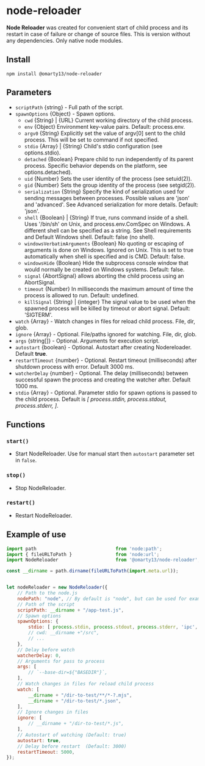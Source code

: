 # node-reloader

**Node Reloader** was created for convenient start of child process
and its restart in case of failure or change of source files.
This is version without any dependencies. Only native node modules.

## Install

```
npm install @omarty13/node-reloader
```

## Parameters

* `scriptPath` {string} - Full path of the script.
* `spawnOptions` {Object} - Spawn options.
	*	`cwd` {String} | {URL} Current working directory of the child process.
	*	`env` {Object} Environment key-value pairs. Default: process.env.
	*	`argv0` {String} Explicitly set the value of argv[0] sent to the child process. This will be set to command if not specified.
	*	`stdio` {Array} | {String} Child's stdio configuration (see options.stdio).
	*	`detached` {Boolean} Prepare child to run independently of its parent process. Specific behavior depends on the platform, see options.detached).
	*	`uid` {Number} Sets the user identity of the process (see setuid(2)).
	*	`gid` {Number} Sets the group identity of the process (see setgid(2)).
	*	`serialization` {String} Specify the kind of serialization used for sending messages between processes. Possible values are 'json' and 'advanced'. See Advanced serialization for more details. Default: 'json'.
	*	`shell` {Boolean} | {String} If true, runs command inside of a shell. Uses '/bin/sh' on Unix, and process.env.ComSpec on Windows. A different shell can be specified as a string. See Shell requirements and Default Windows shell. Default: false (no shell).
	*	`windowsVerbatimArguments` {Boolean} No quoting or escaping of arguments is done on Windows. Ignored on Unix. This is set to true automatically when shell is specified and is CMD. Default: false.
	*	`windowsHide` {Boolean} Hide the subprocess console window that would normally be created on Windows systems. Default: false.
	*	`signal` {AbortSignal} allows aborting the child process using an AbortSignal.
	*	`timeout` {Number} In milliseconds the maximum amount of time the process is allowed to run. Default: undefined.
	*	`killSignal` {String} | {integer} The signal value to be used when the spawned process will be killed by timeout or abort signal. Default: 'SIGTERM'.
* `watch` {Array} - Watch changes in files for reload child process. File, dir, glob.
* `ignore` {Array} - Optional. File/paths ignored for watching. File, dir, glob.
* `args` {string[]} - Optional. Arguments for execution script.
* `autostart` {boolean} - Optional. Autostart after creating Nodereloader. Default **true**.
* `restartTimeout` {number} - Optional. Restart timeout (milliseconds) after shutdown process with error. Default 3000 ms.
* `watcherDelay` {number} - Optional. The delay (milliseconds) between successful spawn the process and creating the watcher after. Default 1000 ms.
* `stdio` {Array} - Optional. Parameter stdio for spawn options is passed to the child process. Default is *[ process.stdin, process.stdout, process.stderr, ]*.

## Functions

### `start()`
* Start NodeReloader. Use for manual start then `autostart` parameter set in `false`.

### `stop()`
* Stop NodeReloader.

### `restart()`
* Restart NodeReloader.

## Example of use

```javascript
import path                             from 'node:path';
import { fileURLToPath }                from 'node:url';
import NodeReloader                     from '@omarty13/node-reloader';

const __dirname = path.dirname(fileURLToPath(import.meta.url));


let nodeReloader = new NodeReloader({
	// Path to the node.js
	nodePath: "node", // By default is "node", but can be used for example - "c:/Program Files/nodejs/node.exe"
	// Path of the script
	scriptPath: __dirname + "/app-test.js",
	// Spawn options
	spawnOptions: {
		stdio: [ process.stdin, process.stdout, process.stderr, 'ipc', ],
		// cwd: __dirname +"/src",
		// ...
	},
	// Delay before watch
	watcherDelay: 0,
	// Arguments for pass to process
	args: [
		// `--base-dir=${"BASEDIR"}`,
	],
	// Watch changes in files for reload child process
	watch: [
		__dirname + "/dir-to-test/**/*-?.mjs",
		__dirname + "/dir-to-test/*.json",
	],
	// Ignore changes in files
	ignore: [
		// __dirname + "/dir-to-test/*.js",
	],
	// Autostart of watching (Default: true)
	autostart: true,
	// Delay before restart  (Default: 3000)
	restartTimeout: 5000,
});
```
